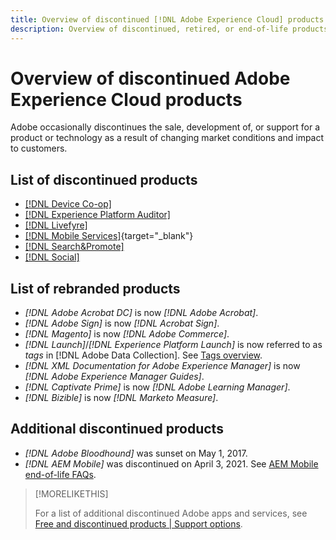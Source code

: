 ```yaml
---
title: Overview of discontinued [!DNL Adobe Experience Cloud] products
description: Overview of discontinued, retired, or end-of-life products for [!DNL Adobe Experience Cloud] and [!DNL Adobe Experience Platform]
---
```


# Overview of discontinued Adobe Experience Cloud products

Adobe occasionally discontinues the sale, development of, or support for a product or technology as a result of changing market conditions and impact to customers.

## List of discontinued products

* [[!DNL Device Co-op]](device-co-op.md)
* [[!DNL Experience Platform Auditor]](auditor.md)
* [[!DNL Livefyre]](livefyre.md)
* [[!DNL Mobile Services]](https://experienceleague.adobe.com/docs/mobile-services/using/eol.html){target="_blank"}
* [[!DNL Search&Promote]](search-promote.md)
* [[!DNL Social]](social.md)

<!--
## Notifications of upcoming products to be discontinued

* [!DNL Data Workbench] end-of-life date is **December 31, 2023**. [Link]

-->

## List of rebranded products

* *[!DNL Adobe Acrobat DC]* is now *[!DNL Adobe Acrobat]*.
* *[!DNL Adobe Sign]* is now *[!DNL Acrobat Sign]*.
* *[!DNL Magento]* is now *[!DNL Adobe Commerce]*.
* *[!DNL Launch]*/*[!DNL Experience Platform Launch]* is now referred to as *tags* in [!DNL Adobe Data Collection]. See [Tags overview](https://experienceleague.adobe.com/docs/experience-platform/tags/home.html). 
* *[!DNL XML Documentation for Adobe Experience Manager]* is now *[!DNL Adobe Experience Manager Guides]*.
* *[!DNL Captivate Prime]* is now *[!DNL Adobe Learning Manager]*.
* *[!DNL Bizible]* is now *[!DNL Marketo Measure]*.

## Additional discontinued products

* *[!DNL Adobe Bloodhound]* was sunset on May 1, 2017.
* *[!DNL AEM Mobile]* was discontinued on April 3, 2021. See [AEM Mobile end-of-life FAQs](https://helpx.adobe.com/digital-publishing-solution/help/aem-mobile-end-of-life-faq.html).

>[!MORELIKETHIS]
>
>For a list of additional discontinued Adobe apps and services, see [Free and discontinued products | Support options](https://helpx.adobe.com/support/programs/support-options-free-discontinued-apps-services.html).
